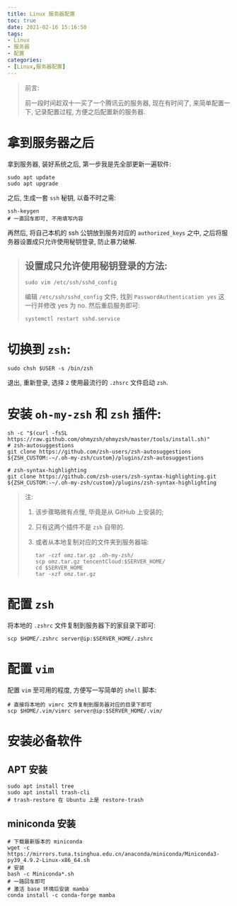 ```yaml
---
title: Linux 服务器配置
toc: true
date: 2021-02-16 15:16:50
tags:
- Linux
- 服务器
- 配置
categories:
- [Linux,服务器配置]
---
```


> 前言:
>
> 前一段时间趁双十一买了一个腾讯云的服务器, 现在有时间了, 来简单配置一下, 记录配置过程, 方便之后配置新的服务器. 

<!--more-->

# 拿到服务器之后

拿到服务器, 装好系统之后, 第一步我是先全部更新一遍软件: 

```shell
sudo apt update 
sudo apt upgrade
```

之后, 生成一套 `ssh` 秘钥, 以备不时之需:

```shell
ssh-keygen
# 一直回车即可, 不用填写内容
```

再然后, 将自己本机的 ssh 公钥放到服务对应的 `authorized_keys` 之中, 之后将服务器设置成只允许使用秘钥登录, 防止暴力破解. 

> ## 设置成只允许使用秘钥登录的方法: 
>
> ```shell
> sudo vim /etc/ssh/sshd_config
> ```
>
> 编辑 `/etc/ssh/sshd_config` 文件, 找到 `PasswordAuthentication yes` 这一行并修改 yes 为 no. 然后重启服务即可: 
>
> ```shell
> systemctl restart sshd.service
> ```

# 切换到 `zsh`:

```shell
sudo chsh $USER -s /bin/zsh
```

退出, 重新登录, 选择 `2` 使用最流行的 `.zhsrc` 文件启动 `zsh`. 

# 安装 `oh-my-zsh` 和 `zsh` 插件: 

```shell
sh -c "$(curl -fsSL https://raw.github.com/ohmyzsh/ohmyzsh/master/tools/install.sh)"
# zsh-autosuggestions
git clone https://github.com/zsh-users/zsh-autosuggestions ${ZSH_CUSTOM:-~/.oh-my-zsh/custom}/plugins/zsh-autosuggestions

# zsh-syntax-highlighting
git clone https://github.com/zsh-users/zsh-syntax-highlighting.git ${ZSH_CUSTOM:-~/.oh-my-zsh/custom}/plugins/zsh-syntax-highlighting

```

> 注: 
>
> 1. 该步骤略微有点慢, 毕竟是从 GitHub 上安装的;
> 2. 只有这两个插件不是 `zsh` 自带的. 
>
> 3. 或者从本地复制对应的文件夹到服务器端: 
>
>    ```shell
>    tar -czf omz.tar.gz .oh-my-zsh/
>    scp omz.tar.gz tencentCloud:$SERVER_HOME/
>    cd $SERVER_HOME
>    tar -xzf omz.tar.gz
>    ```

# 配置 `zsh`

将本地的 `.zshrc` 文件复制到服务器下的家目录下即可: 

```shell
scp $HOME/.zshrc server@ip:$SERVER_HOME/.zshrc
```

# 配置 `vim` 

配置 `vim` 至可用的程度, 方便写一写简单的 `shell` 脚本: 

```shell
# 直接将本地的 vimrc 文件复制到服务器对应的目录下即可
scp $HOME/.vim/vimrc server@ip:$SERVER_HOME/.vim/
```

# 安装必备软件

## APT 安装

```shell
sudo apt install tree
sudo apt install trash-cli
# trash-restore 在 Ubuntu 上是 restore-trash

```

## miniconda 安装

```shell
# 下载最新版本的 miniconda
wget -c https://mirrors.tuna.tsinghua.edu.cn/anaconda/miniconda/Miniconda3-py39_4.9.2-Linux-x86_64.sh
# 安装
bash -c Miniconda*.sh
# 一路回车即可
# 激活 base 环境后安装 mamba
conda install -c conda-forge mamba
```

